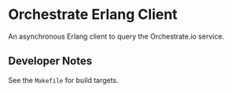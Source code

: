 Orchestrate Erlang Client
=========================

An asynchronous Erlang client to query the Orchestrate.io service.

## Developer Notes

See the `Makefile` for build targets.
